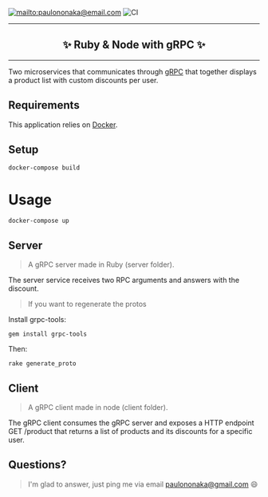 [![mailto:paulononaka@email.com](https://img.shields.io/badge/contact-@paulononaka-blue.svg?style=flat)](mailto:paulononaka@email.com)
![CI](https://github.com/paulononaka/ruby_node_grpc/workflows/CI/badge.svg)

<hr />
<h2 align="center">
  ✨ Ruby & Node with gRPC ✨
</h2>
<hr /> 

Two microservices that communicates through [gRPC](https://grpc.io) that together displays a product list with custom discounts per user. 

## Requirements

This application relies on [Docker](https://www.docker.com/).

## Setup

```
docker-compose build
```

# Usage

```
docker-compose up
```

## Server

> A gRPC server made in Ruby (server folder). 

The server service receives two RPC arguments and answers with the discount.

> If you want to regenerate the protos

Install grpc-tools:
```
gem install grpc-tools
```

Then:
```
rake generate_proto
```

## Client

> A gRPC client made in node (client folder).

The gRPC client consumes the gRPC server and exposes a HTTP endpoint GET /product that returns a list of products and its discounts for a specific user.

## Questions?

>I'm glad to answer, just ping me via email paulononaka@gmail.com 😄
